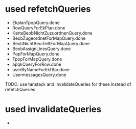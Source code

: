 # used refetchQueries

- EkplanTpopQuery.done
- RowQueryForEkPlan.done
- KarteBeobNichtZuzuordnenQuery.done
- BeobZugeordnetForMapQuery.done
- BeobNichtBeurteiltForMapQuery.done
- BeobAssignLinesQuery.done
- PopForMapQuery.done
- TpopForMapQuery.done
- apqkQueryForRow.done
- userByNameForEkfBar.done
- UsermessagesQuery.done

TODO: use tanstack and invalidateQueries for these instead of refetchQueries

# used invalidateQueries

-

